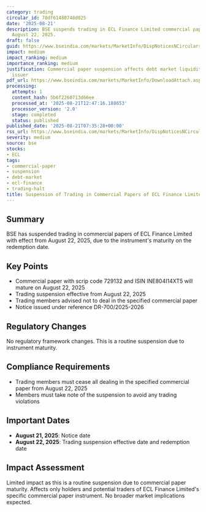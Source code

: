 ```yaml
---
category: trading
circular_id: 78df61480748d025
date: '2025-08-21'
description: BSE suspends trading in ECL Finance Limited commercial paper maturing
  August 22, 2025.
draft: false
guid: https://www.bseindia.com/markets/MarketInfo/DispNoticesNCirculars.aspx?Noticeid={AD596782-65AF-4D6F-9F4B-CD67E415D453}&noticeno=20250821-3&dt=08/21/2025&icount=3&totcount=28&flag=0
impact: medium
impact_ranking: medium
importance_ranking: medium
justification: Commercial paper suspension affects debt market liquidity for specific
  issuer
pdf_url: https://www.bseindia.com/markets/MarketInfo/DownloadAttach.aspx?id=20250821-3&attachedId=
processing:
  attempts: 1
  content_hash: 5b6f2260713d66ee
  processed_at: '2025-08-21T12:47:16.188653'
  processor_version: '2.0'
  stage: completed
  status: published
published_date: '2025-08-21T07:35:28+00:00'
rss_url: https://www.bseindia.com/markets/MarketInfo/DispNoticesNCirculars.aspx?Noticeid={AD596782-65AF-4D6F-9F4B-CD67E415D453}&noticeno=20250821-3&dt=08/21/2025&icount=3&totcount=28&flag=0
severity: medium
source: bse
stocks:
- ECL
tags:
- commercial-paper
- suspension
- debt-market
- ecl-finance
- trading-halt
title: Suspension of Trading in Commercial Papers of ECL Finance Limited
---
```


## Summary

BSE has suspended trading in commercial papers of ECL Finance Limited with effect from August 22, 2025, due to the instrument's maturity on the redemption date.

## Key Points

- Commercial paper with scrip code 729132 and ISIN INE804I14XT5 will mature on August 22, 2025
- Trading suspension effective from August 22, 2025
- Trading members advised not to deal in the specified commercial paper
- Notice issued under reference DR-700/2025-2026

## Regulatory Changes

No regulatory framework changes. This is a routine suspension due to instrument maturity.

## Compliance Requirements

- Trading members must cease all dealing in the specified commercial paper from August 22, 2025
- Members must take note of the suspension to avoid any trading violations

## Important Dates

- **August 21, 2025**: Notice date
- **August 22, 2025**: Trading suspension effective date and redemption date

## Impact Assessment

Limited impact as this is a routine suspension due to commercial paper maturity. Affects only holders and potential traders of ECL Finance Limited's specific commercial paper instrument. No broader market implications expected.